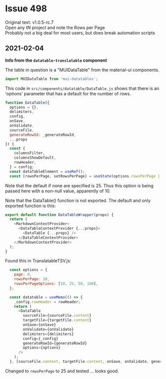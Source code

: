 # Issue 498

Original text:
v1.0.5-rc.7  
Open any tN project and note the Rows per Page  
Probably not a big deal for most users, but does break automation scripts

## 2021-02-04

**Info from the `datatable-translatable` component**

The table in question is a "MUIDataTable" from the material-ui components.
```js
import MUIDataTable from 'mui-datatables';
```

This code in `src/components/datatable/DataTable.js` shows that there is an 'options' parameter that has a default for the number of rows.

```js
function DataTable({
  options = {},
  delimiters,
  config,
  onSave,
  onValidate,
  sourceFile,
  generateRowId: _generateRowId,
  ...props
}) {
  const {
    columnsFilter,
    columnsShowDefault,
    rowHeader,
  } = config;
  const dataTableElement = useRef();
  const [rowsPerPage, setRowsPerPage] = useState(options.rowsPerPage || 25);
```

Note that the default if none are specified is 25. Thus this option is being passed here with a non-null value, apparently of 10.

Note that the DataTable() function is not exported. The default and only exported function is this:

```js
export default function DataTableWrapper(props) {
  return (
    <MarkdownContextProvider>
      <DataTableContextProvider {...props}>
        <DataTable {...props} />
      </DataTableContextProvider>
    </MarkdownContextProvider>
  );
}
```

Found this in TranslatableTSV.js:
```js
  const options = {
    page: 0,
    rowsPerPage: 10,
    rowsPerPageOptions: [10, 25, 50, 100],
  };

  const datatable = useMemo(() => {
    _config.rowHeader = rowHeader;
    return (
      <DataTable
        sourceFile={sourceFile.content}
        targetFile={targetFile.content}
        onSave={onSave}
        onValidate={onValidate}
        delimiters={delimiters}
        config={_config}
        generateRowId={generateRowId}
        options={options}
      />
    );
  }, [sourceFile.content, targetFile.content, onSave, onValidate, generateRowId, options, rowHeader]);
```

Changed to `rowsPerPage` to 25 and tested ... looks good.